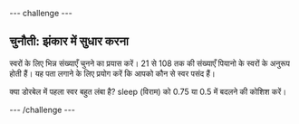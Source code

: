 --- challenge ---

## चुनौती: झंकार में सुधार करना

स्वरों के लिए भिन्न संख्याएँ चुनने का प्रयास करें। 21 से 108 तक की संख्याएँ पियानो के स्वरों के अनुरूप होती हैं। यह पता लगाने के लिए प्रयोग करें कि आपको कौन से स्वर पसंद हैं।

क्या डोरबेल में पहला स्वर बहुत लंबा है? sleep (विराम) को 0.75 या 0.5 में बदलने की कोशिश करें।

--- /challenge ---